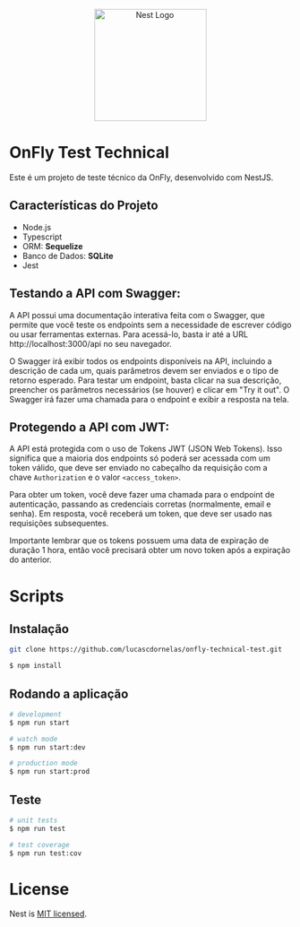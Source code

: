 <p align="center">
  <a href="http://nestjs.com/" target="blank"><img src="https://nestjs.com/img/logo-small.svg" width="200" alt="Nest Logo" /></a>
</p>

# OnFly Test Technical

Este é um projeto de teste técnico da OnFly, desenvolvido com NestJS.


## Características do Projeto

- Node.js
- Typescript
- ORM: **Sequelize**
- Banco de Dados: **SQLite**
- Jest


## Testando a API com Swagger:

A API possui uma documentação interativa feita com o Swagger, que permite que você teste os endpoints sem a necessidade de escrever código ou usar ferramentas externas. Para acessá-lo, basta ir até a URL http://localhost:3000/api no seu navegador.

O Swagger irá exibir todos os endpoints disponíveis na API, incluindo a descrição de cada um, quais parâmetros devem ser enviados e o tipo de retorno esperado. Para testar um endpoint, basta clicar na sua descrição, preencher os parâmetros necessários (se houver) e clicar em "Try it out". O Swagger irá fazer uma chamada para o endpoint e exibir a resposta na tela.


## Protegendo a API com JWT:

A API está protegida com o uso de Tokens JWT (JSON Web Tokens). Isso significa que a maioria dos endpoints só poderá ser acessada com um token válido, que deve ser enviado no cabeçalho da requisição com a chave `Authorization` e o valor `<access_token>`.

Para obter um token, você deve fazer uma chamada para o endpoint de autenticação, passando as credenciais corretas (normalmente, email e senha). Em resposta, você receberá um token, que deve ser usado nas requisições subsequentes.

Importante lembrar que os tokens possuem uma data de expiração de duração 1 hora, então você precisará obter um novo token após a expiração do anterior.


# Scripts

## Instalação

```bash
git clone https://github.com/lucascdornelas/onfly-technical-test.git
```

```bash
$ npm install
```


## Rodando a aplicação

```bash
# development
$ npm run start

# watch mode
$ npm run start:dev

# production mode
$ npm run start:prod
```


## Teste

```bash
# unit tests
$ npm run test

# test coverage
$ npm run test:cov
```


# License

Nest is [MIT licensed](LICENSE).
